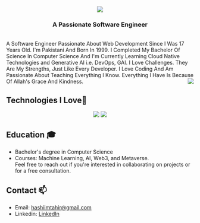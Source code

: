 <h1 align="center">
  <a href="https://git.io/typing-svg">
<img src="https://readme-typing-svg.demolab.com?font=Montserrat&weight=500&size=24&duration=2000&pause=1000&center=true&vCenter=true&random=false&width=435&lines=Hi+there!👋+I'm + Muhammad+Hashim" />
  </a>
</h1>
<h3 align="center">
  A Passionate Software Engineer 
</h3>
<br/>
A Software Engineer Passionate About Web Development Since I Was 17 Years Old. I'm Pakistani And Born In 1999. I Completed My Bachelor Of Science In Computer Science And I'm Currently Learning Cloud Native Technologies and Generative AI i.e. DevOps, GAI. I Love Challenges. They Are My Strengths, Just Like Every Developer. I Love Coding And Am Passionate About Teaching Everything I Know. Everything I Have Is Because Of Allah's Grace And Kindness.
<img align="right" src="https://visitor-badge.laobi.icu/badge?page_id=HashimThePassionate/.HashimThePassionate/&left_color=red&right_color=green&left_text=Visitors" />

##  Technologies I Love🚀
<div align="center">
    <img src="https://skillicons.dev/icons?i=javascript,typescript,react,nextjs,bootstrap,html,css,vscode,github,tailwind,git,redis,azure,linux" />
    <img src="https://skillicons.dev/icons?i=nodejs,python,express,nginx,docker,mongodb,kubernetes,mysql,postgresql,django,flask,fastapi,kafka" /><br>
</div>


## Education 🎓
* Bachelor's degree in Computer Science
* Courses: Machine Learning, AI, Web3, and Metaverse.
<br>Feel free to reach out if you're interested in collaborating on projects or for a free consultation.

## Contact 📫
* Email: hashiimtahir@gmail.com
* Linkedin: [LinkedIn](https://www.linkedin.com/in/hashimthepassionate/)
